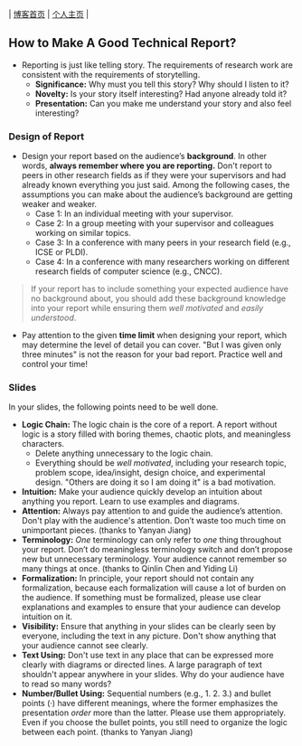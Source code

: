 | [博客首页](https://yicheng-dev.github.io/blog/) | [个人主页](https://yicheng-dev.github.io/) |

## How to Make A Good Technical Report?

- Reporting is just like telling story. The requirements of research work are consistent with the requirements of storytelling.
  + **Significance:** Why must you tell this story? Why should I listen to it?
  + **Novelty:** Is your story itself interesting? Had anyone already told it?
  + **Presentation:** Can you make me understand your story and also feel interesting?

### Design of Report

- Design your report based on the audience’s **background**. In other words, **always remember where you are reporting.** Don't report to peers in other research fields as if they were your supervisors and had already known everything you just said. Among the following cases, the assumptions you can make about the audience’s background are getting weaker and weaker.
  + Case 1: In an individual meeting with your supervisor.
  + Case 2: In a group meeting with your supervisor and colleagues working on similar topics.
  + Case 3: In a conference with many peers in your research field (e.g., ICSE or PLDI).
  + Case 4: In a conference with many researchers working on different research fields of computer science (e.g., CNCC).

>If your report has to include something your expected audience have no background about, you should add these background knowledge into your report while ensuring them *well motivated* and *easily understood*.

- Pay attention to the given **time limit** when designing your report, which may determine the level of detail you can cover. "But I was given only three minutes" is not the reason for your bad report. Practice well and control your time!

### Slides

In your slides, the following points need to be well done.
- **Logic Chain:** The logic chain is the core of a report. A report without logic is a story filled with boring themes, chaotic plots, and meaningless characters.
  + Delete anything unnecessary to the logic chain.
  + Everything should be *well motivated*, including your research topic, problem scope, idea/insight, design choice, and experimental design. "Others are doing it so I am doing it" is a bad motivation.
- **Intuition:** Make your audience quickly develop an intuition about anything you report. Learn to use examples and diagrams.
- **Attention:** Always pay attention to and guide the audience’s attention. Don't play with the audience's attention. Don’t waste too much time on unimportant pieces. (thanks to Yanyan Jiang)
- **Terminology:** *One* terminology can only refer to *one* thing throughout your report. Don’t do meaningless terminology switch and don’t propose new but unnecessary terminology. Your audience cannot remember so many things at once. (thanks to Qinlin Chen and Yiding Li)
- **Formalization:** In principle, your report should not contain any formalization, because each formalization will cause a lot of burden on the audience. If something must be formalized, please use clear explanations and examples to ensure that your audience can develop intuition on it.
- **Visibility:** Ensure that anything in your slides can be clearly seen by everyone, including the text in any picture. Don't show anything that your audience cannot see clearly.
- **Text Using:** Don't use text in any place that can be expressed more clearly with diagrams or directed lines. A large paragraph of text shouldn't appear anywhere in your slides. Why do your audience have to read so many words?
- **Number/Bullet Using:** Sequential numbers (e.g., 1. 2. 3.) and bullet points (·) have different meanings, where the former emphasizes the presentation *order* more than the latter. Please use them appropriately. Even if you choose the bullet points, you still need to organize the logic between each point. (thanks to Yanyan Jiang)
